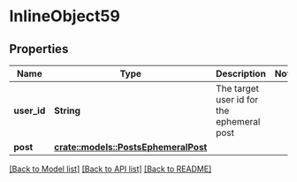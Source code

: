 # InlineObject59

## Properties

Name | Type | Description | Notes
------------ | ------------- | ------------- | -------------
**user_id** | **String** | The target user id for the ephemeral post | 
**post** | [**crate::models::PostsEphemeralPost**](_posts_ephemeral_post.md) |  | 

[[Back to Model list]](../README.md#documentation-for-models) [[Back to API list]](../README.md#documentation-for-api-endpoints) [[Back to README]](../README.md)


